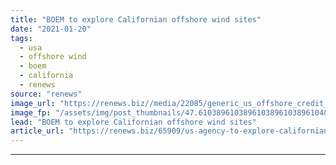 ```yaml
---
title: "BOEM to explore Californian offshore wind sites"
date: "2021-01-20"
tags: 
  - usa
  - offshore wind
  - boem
  - california
  - renews
source: "renews"
image_url: "https://renews.biz//media/22085/generic_us_offshore_credit_-shaun_dakin_unsplash.jpg?mode=crop&width=770&heightratio=0.6103896103896103896103896104&slimmage=true"
image_fp: "/assets/img/post_thumbnails/47.6103896103896103896103896104&slimmage=true"
lead: "BOEM to explore Californian offshore wind sites"
article_url: "https://renews.biz/65909/us-agency-to-explore-californian-offshore-wind-sites/"
---
```


---
